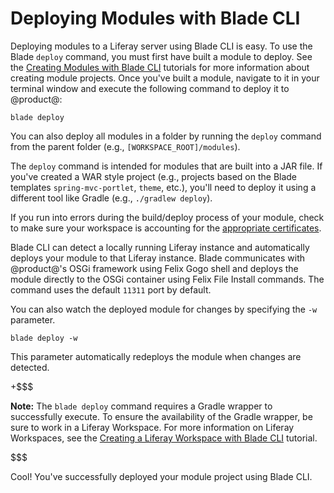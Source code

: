 # Deploying Modules with Blade CLI [](id=deploying-modules-with-blade-cli)

Deploying modules to a Liferay server using Blade CLI is easy. To use the Blade
`deploy` command, you must first have built a module to deploy. See the
[Creating Modules with Blade CLI](/develop/tutorials/-/knowledge_base/7-0/creating-modules-with-blade-cli)
tutorials for more information about creating module projects. Once you've built
a module, navigate to it in your terminal window and execute the following
command to deploy it to @product@:

    blade deploy

You can also deploy all modules in a folder by running the `deploy` command from
the parent folder (e.g., `[WORKSPACE_ROOT]/modules`).

The `deploy` command is intended for modules that are built into a JAR file. If
you've created a WAR style project (e.g., projects based on the Blade templates
`spring-mvc-portlet`, `theme`, etc.), you'll need to deploy it using a different
tool like Gradle (e.g., `./gradlew deploy`).

If you run into errors during the build/deploy process of your module, check to
make sure your workspace is accounting for the
[appropriate certificates](/develop/tutorials/-/knowledge_base/7-0/configuring-a-liferay-workspace#certification-issues-in-liferay-workspace).

Blade CLI can detect a locally running Liferay instance and automatically
deploys your module to that Liferay instance. Blade communicates with
@product@'s OSGi framework using Felix Gogo shell and deploys the module
directly to the OSGi container using Felix File Install commands. The command
uses the default `11311` port by default.

<!--
You can also specify a custom port to deploy your module to using the `-p`
parameter followed by the port number. For instance, you could run `blade deploy
-p 8090` to deploy to port 8090.
-->

You can also watch the deployed module for changes by specifying the `-w`
parameter.

    blade deploy -w

This parameter automatically redeploys the module when changes are detected.

+$$$

**Note:** The `blade deploy` command requires a Gradle wrapper to successfully
execute. To ensure the availability of the Gradle wrapper, be sure to work in a
Liferay Workspace. For more information on Liferay Workspaces, see the
[Creating a Liferay Workspace with Blade CLI](/develop/tutorials/-/knowledge_base/7-0/creating-a-liferay-workspace-with-blade-cli)
tutorial.

$$$

Cool! You've successfully deployed your module project using Blade CLI.
